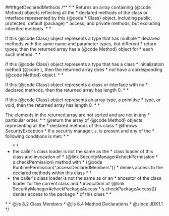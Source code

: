 ####getDeclaredMethods
/**
     *
     * Returns an array containing {@code Method} objects reflecting all the
     * declared methods of the class or interface represented by this {@code
     * Class} object, including public, protected, default (package)
     * access, and private methods, but excluding inherited methods.
     *
     * <p> If this {@code Class} object represents a type that has multiple
     * declared methods with the same name and parameter types, but different
     * return types, then the returned array has a {@code Method} object for
     * each such method.
     *
     * <p> If this {@code Class} object represents a type that has a class
     * initialization method {@code <clinit>}, then the returned array does
     * <em>not</em> have a corresponding {@code Method} object.
     *
     * <p> If this {@code Class} object represents a class or interface with no
     * declared methods, then the returned array has length 0.
     *
     * <p> If this {@code Class} object represents an array type, a primitive
     * type, or void, then the returned array has length 0.
     *
     * <p> The elements in the returned array are not sorted and are not in any
     * particular order.
     *
     * @return  the array of {@code Method} objects representing all the
     *          declared methods of this class
     * @throws  SecurityException
     *          If a security manager, <i>s</i>, is present and any of the
     *          following conditions is met:
     *
     *          <ul>
     *
     *          <li> the caller's class loader is not the same as the
     *          class loader of this class and invocation of
     *          {@link SecurityManager#checkPermission
     *          s.checkPermission} method with
     *          {@code RuntimePermission("accessDeclaredMembers")}
     *          denies access to the declared methods within this class
     *
     *          <li> the caller's class loader is not the same as or an
     *          ancestor of the class loader for the current class and
     *          invocation of {@link SecurityManager#checkPackageAccess
     *          s.checkPackageAccess()} denies access to the package
     *          of this class
     *
     *          </ul>
     *
     * @jls 8.2 Class Members
     * @jls 8.4 Method Declarations
     * @since JDK1.1
     */
